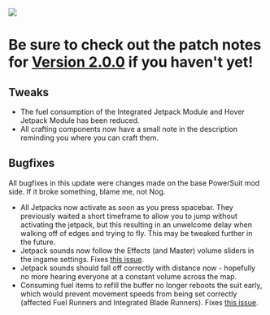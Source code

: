 [![](https://i.imgur.com/KA17eda.png)](https://ficsit.app/mod/BezrE8aswqXLRX/version/7hefVFwfYeBzR5/view)
# Be sure to check out the patch notes for [Version 2.0.0](https://ficsit.app/mod/BezrE8aswqXLRX/version/7hefVFwfYeBzR5/view) if you haven't yet!

## Tweaks
- The fuel consumption of the Integrated Jetpack Module and Hover Jetpack Module has been reduced.
- All crafting components now have a small note in the description reminding you where you can craft them.


## Bugfixes
All bugfixes in this update were changes made on the base PowerSuit mod side. If it broke something, blame me, not Nog.
- All Jetpacks now activate as soon as you press spacebar. They previously waited a short timeframe to allow you to jump without activating the jetpack, but this resulting in an unwelcome delay when walking off of edges and trying to fly. This may be tweaked further in the future.
- Jetpack sounds now follow the Effects (and Master) volume sliders in the ingame settings. Fixes [this issue](https://github.com/Nogg-aholic/PowerSuit/issues/5).
- Jetpack sounds should fall off correctly with distance now - hopefully no more hearing everyone at a constant volume across the map.
- Consuming fuel items to refill the buffer no longer reboots the suit early, which would prevent movement speeds from being set correctly (affected Fuel Runners and Integrated Blade Runners). Fixes [this issue](https://github.com/budak7273/ArmorModules/issues/5).